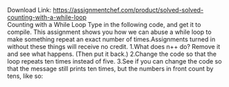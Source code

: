 Download Link: https://assignmentchef.com/product/solved-solved-counting-with-a-while-loop
<br>
Counting with a While Loop Type in the following code, and get it to compile. This assignment shows you how we can abuse a while loop to make something repeat an exact number of times.Assignments turned in without these things will receive no credit. 1.What does n++ do? Remove it and see what happens. (Then put it back.) 2.Change the code so that the loop repeats ten times instead of five. 3.See if you can change the code so that the message still prints ten times, but the numbers in front count by tens, like so: